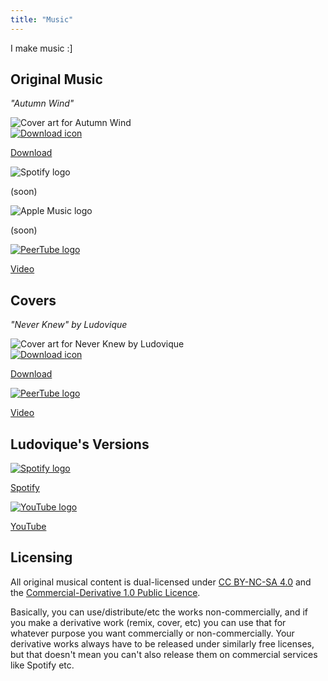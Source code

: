 ```yaml
---
title: "Music"
---
```


I make music :]

## Original Music

_"Autumn Wind"_

<div class="music-item">
 <img class="music-art"
       src="/music/art/autumn_wind_512.jpg"
       alt="Cover art for Autumn Wind" />
 <div class="music-links">
  <a href="/music/autumn_wind.flac">
   <img src="/_icons/download.svg" alt="Download icon" />
   <p>Download</p>
  </a>
  <a style="pointer-events: none;">
   <img src="/_icons/spotify.svg" alt="Spotify logo" />
   <p>(soon)</p>
  </a>
  <a style="pointer-events: none;">
   <img src="/_icons/apple_music.svg" alt="Apple Music logo" />
   <p>(soon)</p>
  </a>
  <a href="https://dalek.zone/w/8QbJLp7iW5BDuBESC99xZV">
   <img src="/_icons/peertube.svg" alt="PeerTube logo" />
   <p>Video</p>
  </a>
 </div>
</div>

## Covers

_"Never Knew" by Ludovique_

<div class="music-item">
 <img class="music-art"
       src="/music/art/never_knew_512.jpg"
       alt="Cover art for Never Knew by Ludovique" />
 <div class="music-links">
  <a href="/music/never_knew.flac">
   <img src="/_icons/download.svg" alt="Download icon" />
   <p>Download</p>
  </a>
  <a href="https://dalek.zone/w/g9Sx4wZkweWS5C61ATVo2E">
   <img src="/_icons/peertube.svg" alt="PeerTube logo" />
   <p>Video</p>
  </a>
  <h2>Ludovique's Versions</h2>
  <a href="https://open.spotify.com/track/6cHwWjZHAFxvj7FIZZFoq0">
   <img src="/_icons/spotify.svg" alt="Spotify logo" />
   <p>Spotify</p>
  </a>
  <a href="https://youtube.com/watch?v=QP8SJMKEWio">
   <img src="/_icons/youtube.svg" alt="YouTube logo" />
   <p>YouTube</p>
  </a>
  <!--
  <a href="https://youtube.com/watch?v=er6E8_7Ni2E">
   <img src="/_icons/youtube.svg" alt="YouTube logo" />
   <p>YouTube (alternate)</p>
  -->
  </a>
 </div>
</div>

## Licensing

All original musical content is dual-licensed under [CC BY-NC-SA
4.0](https://creativecommons.org/licenses/by-nc-sa/4.0/) and the
[Commercial-Derivative 1.0 Public
Licence](https://tim.clifford.lol/licenses/commercial-derivative-1.0.txt).

Basically, you can use/distribute/etc the works non-commercially, and if you
make a derivative work (remix, cover, etc) you can use that for whatever
purpose you want commercially or non-commercially. Your derivative works always
have to be released under similarly free licenses, but that doesn't mean you
can't also release them on commercial services like Spotify etc.
